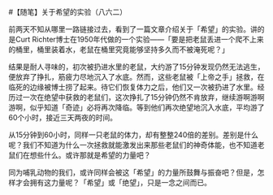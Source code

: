 #【随笔】关于希望的实验（八六二）

前两天不知从哪里一路链接过去，看到了一篇文章介绍关于「希望」的实验。讲的是Curt Richter博士在1950年代做的一个实验——「要是把老鼠丢进一个爬不上来的桶里，桶里装着水，老鼠在桶里究竟能够坚持多久而不被淹死呢？」

结果是耐人寻味的，初次被扔进水里的老鼠，大约游了15分钟发现仍然无法逃生，便放弃了挣扎，筋疲力尽地沉入了水底。然而，这些老鼠被「上帝之手」拯救，在临死的边缘被博士捞了起来。待它们恢复体力之后，他们又一次被扔进了水里。经历过一次在绝望中获救的老鼠们，这次挣扎了15分钟仍然不肯放弃，继续游啊游啊游啊，似乎知道「奇迹」必将再次降临。等到他们再次绝望地沉入水底，平均游了60个小时，接近三天两夜的时间。

从15分钟到60小时，同样一只老鼠的体力，却有整整240倍的差别。差别是什么呢？我们不知道为什么一次拯救就能激发出来那些老鼠们的神奇体能，也不知道老鼠们在想些什么。或许那就是希望的力量吧？

同为哺乳动物的我们，或许同样会被这「希望」的力量所鼓舞与振奋吧？但是，怎样才会拥有这力量呢？「希望」或「绝望」，只是一念之间而已。